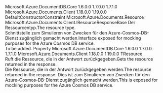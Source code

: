 <Type Name="IResourceResponse&lt;TResource&gt;" FullName="Microsoft.Azure.Documents.Client.IResourceResponse&lt;TResource&gt;">
  <TypeSignature Language="C#" Value="public interface IResourceResponse&lt;TResource&gt; : Microsoft.Azure.Documents.Client.IResourceResponseBase where TResource : Resourcenew()" />
  <TypeSignature Language="ILAsm" Value=".class public interface auto ansi abstract IResourceResponse`1&lt;.ctor (class Microsoft.Azure.Documents.Resource) TResource&gt; implements class Microsoft.Azure.Documents.Client.IResourceResponseBase" />
  <TypeSignature Language="DocId" Value="T:Microsoft.Azure.Documents.Client.IResourceResponse`1" />
  <TypeSignature Language="VB.NET" Value="Public Interface IResourceResponse(Of TResource)&#xA;Implements IResourceResponseBase" />
  <TypeSignature Language="F#" Value="type IResourceResponse&lt;'Resource (requires 'Resource :&gt; Resource and 'Resource : (new : unit -&gt; 'Resource))&gt; = interface&#xA;    interface IResourceResponseBase" />
  <AssemblyInfo>
    <AssemblyName>Microsoft.Azure.DocumentDB.Core</AssemblyName>
    <AssemblyVersion>1.6.0.0</AssemblyVersion>
    <AssemblyVersion>1.7.0.0</AssemblyVersion>
    <AssemblyVersion>1.7.1.0</AssemblyVersion>
  </AssemblyInfo>
  <AssemblyInfo>
    <AssemblyName>Microsoft.Azure.Documents.Client</AssemblyName>
    <AssemblyVersion>1.18.0.0</AssemblyVersion>
    <AssemblyVersion>1.19.0.0</AssemblyVersion>
  </AssemblyInfo>
  <TypeParameters>
    <TypeParameter Name="TResource">
      <Constraints>
        <ParameterAttribute>DefaultConstructorConstraint</ParameterAttribute>
        <BaseTypeName>Microsoft.Azure.Documents.Resource</BaseTypeName>
      </Constraints>
    </TypeParameter>
  </TypeParameters>
  <Interfaces>
    <Interface>
      <InterfaceName>Microsoft.Azure.Documents.Client.IResourceResponseBase</InterfaceName>
    </Interface>
  </Interfaces>
  <Docs>
    <typeparam name="TResource"><span data-ttu-id="fe76d-101">Der Ressourcentyp.</span><span class="sxs-lookup"><span data-stu-id="fe76d-101">The resource type.</span></span></typeparam>
    <summary>
            <span data-ttu-id="fe76d-102">Schnittstelle zum Simulieren von Zwecken für den Azure-Cosmos-DB-Dienst zugänglich gemacht werden.</span><span class="sxs-lookup"><span data-stu-id="fe76d-102">Interface exposed for mocking purposes for the Azure Cosmos DB service.</span></span>
            </summary>
    <remarks>To be added.</remarks>
  </Docs>
  <Members>
    <Member MemberName="Resource">
      <MemberSignature Language="C#" Value="public TResource Resource { get; }" />
      <MemberSignature Language="ILAsm" Value=".property instance !TResource Resource" />
      <MemberSignature Language="DocId" Value="P:Microsoft.Azure.Documents.Client.IResourceResponse`1.Resource" />
      <MemberSignature Language="VB.NET" Value="Public ReadOnly Property Resource As TResource" />
      <MemberSignature Language="F#" Value="member this.Resource : 'Resource" Usage="Microsoft.Azure.Documents.Client.IResourceResponse&lt;'Resource (requires 'Resource :&gt; Microsoft.Azure.Documents.Resource and 'Resource : (new : unit -&gt; 'Resource))&gt;.Resource" />
      <MemberType>Property</MemberType>
      <AssemblyInfo>
        <AssemblyName>Microsoft.Azure.DocumentDB.Core</AssemblyName>
        <AssemblyVersion>1.6.0.0</AssemblyVersion>
        <AssemblyVersion>1.7.0.0</AssemblyVersion>
        <AssemblyVersion>1.7.1.0</AssemblyVersion>
      </AssemblyInfo>
      <AssemblyInfo>
        <AssemblyName>Microsoft.Azure.Documents.Client</AssemblyName>
        <AssemblyVersion>1.18.0.0</AssemblyVersion>
        <AssemblyVersion>1.19.0.0</AssemblyVersion>
      </AssemblyInfo>
      <ReturnValue>
        <ReturnType>TResource</ReturnType>
      </ReturnValue>
      <Docs>
        <summary>
            <span data-ttu-id="fe76d-103">Ruft die Ressource, die in der Antwort zurückgegeben.</span><span class="sxs-lookup"><span data-stu-id="fe76d-103">Gets the resource returned in the response.</span></span>
            </summary>
        <value>
            <span data-ttu-id="fe76d-104">Die Ressource, die in der Antwort zurückgegeben werden.</span><span class="sxs-lookup"><span data-stu-id="fe76d-104">The resource returned in the response.</span></span>
            </value>
        <remarks>
            <span data-ttu-id="fe76d-105">Dies ist zum Simulieren von Zwecken für den Azure-Cosmos-DB-Dienst zugänglich gemacht werden.</span><span class="sxs-lookup"><span data-stu-id="fe76d-105">This is exposed for mocking purposes for the Azure Cosmos DB service.</span></span>
            </remarks>
      </Docs>
    </Member>
  </Members>
</Type>